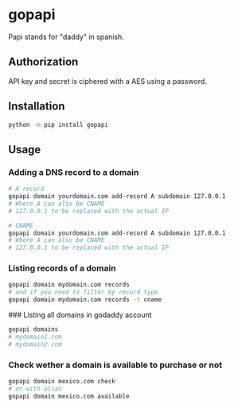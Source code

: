 # gopapi

Papi stands for "daddy" in spanish.

## Authorization
API key and secret is ciphered with a AES using a password.

## Installation
```bash
python -m pip install gopapi
```

## Usage

### Adding a DNS record to a domain
```bash
# A record
gopapi domain yourdomain.com add-record A subdomain 127.0.0.1
# Where A can also be CNAME
# 127.0.0.1 to be replaced with the actual IP

# CNAME
gopapi domain yourdomain.com add-record A subdomain 127.0.0.1
# Where A can also be CNAME
# 127.0.0.1 to be replaced with the actual IP
```
### Listing records of a domain
```bash
gopapi domain mydomain.com records
# and if you need to filter by record type
gopapi domain mydomain.com records -t cname
```

### Listing all domains in godaddy account
```bash
gopapi domains
# mydomain1.com
# mydomain2.com
```

### Check wether a domain is available to purchase or not
```bash
gopapi domain mexico.com check
# or with alias
gopapi domain mexico.com available
```
